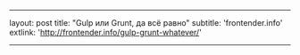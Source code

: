 ---

layout: post
title: "Gulp или Grunt, да всё равно"
subtitle: 'frontender.info'
extlink: 'http://frontender.info/gulp-grunt-whatever/'

---